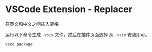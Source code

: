 # VSCode Extension - Replacer

在英文和中文之间插入空格。

运行以下命令生成 `.vsix` 文件，然后在插件页面选择 从 `.vsix` 安装即可。

```
vsce package
```
